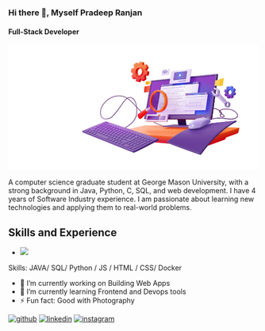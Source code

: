 ### Hi there 👋, Myself Pradeep Ranjan

#### Full-Stack Developer
![Full-Stack Developer](https://github.com/Pradeep94GMU/Pradeep94GMU/blob/main/3d-render-code-testing-functional-test-usability%20(convert.io).jpg)

A computer science graduate student at George Mason University, with a strong background in Java, Python, C, SQL, and web development. I have 4 years of Software Industry experience. I am passionate about learning new technologies and applying them to real-world problems.

## Skills and Experience
* <img src="https://cdn.jsdelivr.net/gh/devicons/devicon/icons/java/java-original-wordmark.svg" />
Skills: JAVA/ SQL/ Python / JS / HTML / CSS/ Docker

- 🔭 I’m currently working on Building Web Apps 
- 🌱 I’m currently learning Frontend and Devops tools 
- ⚡ Fun fact: Good with Photography 


[<img src='https://cdn.jsdelivr.net/npm/simple-icons@3.0.1/icons/github.svg' alt='github' height='40'>](https://github.com/https://github.com/Pradeep94GMU)  [<img src='https://cdn.jsdelivr.net/npm/simple-icons@3.0.1/icons/linkedin.svg' alt='linkedin' height='40'>](https://www.linkedin.com/in/https://www.linkedin.com/in/pradeep-ranjan//)  [<img src='https://cdn.jsdelivr.net/npm/simple-icons@3.0.1/icons/instagram.svg' alt='instagram' height='40'>](https://www.instagram.com/https://www.instagram.com/tinywor1d//)  
















